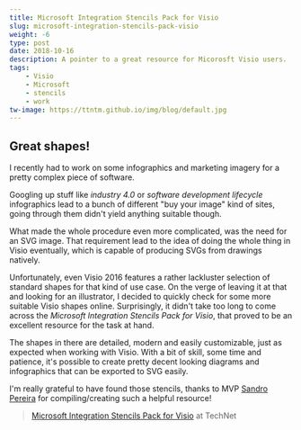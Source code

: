 ```yaml
---
title: Microsoft Integration Stencils Pack for Visio
slug: microsoft-integration-stencils-pack-visio
weight: -6
type: post
date: 2018-10-16
description: A pointer to a great resource for Micorosft Visio users.
tags: 
    - Visio
    - Microsoft
    - stencils
    - work
tw-image: https://ttntm.github.io/img/blog/default.jpg
---
```


## Great shapes!

I recently had to work on some infographics and marketing imagery for a pretty complex piece of software. 

Googling up stuff like _industry 4.0_ or _software development lifecycle_ infographics lead to a bunch of different "buy your image" kind of sites, going through them didn't yield anything suitable though.

What made the whole procedure even more complicated, was the need for an SVG image. That requirement lead to the idea of doing the whole thing in Visio eventually, which is capable of producing SVGs from drawings natively.

Unfortunately, even Visio 2016 features a rather lackluster selection of standard shapes for that kind of use case. On the verge of leaving it at that and looking for an illustrator, I decided to quickly check for some more suitable Visio shapes online. Surprisingly, it didn't take too long to come across the _Microsoft Integration Stencils Pack for Visio_, that proved to be an excellent resource for the task at hand. 

The shapes in there are detailed, modern and easily customizable, just as expected when working with Visio. With a bit of skill, some time and patience, it's possible to create pretty decent looking diagrams and infographics that can be exported to SVG easily.

I'm really grateful to have found those stencils, thanks to MVP [Sandro Pereira](https://social.technet.microsoft.com/profile/sandro%20pereira/) for compiling/creating such a helpful resource!

> [Microsoft Integration Stencils Pack for Visio](https://gallery.technet.microsoft.com/Collection-of-Integration-e6a3f4d0) at TechNet